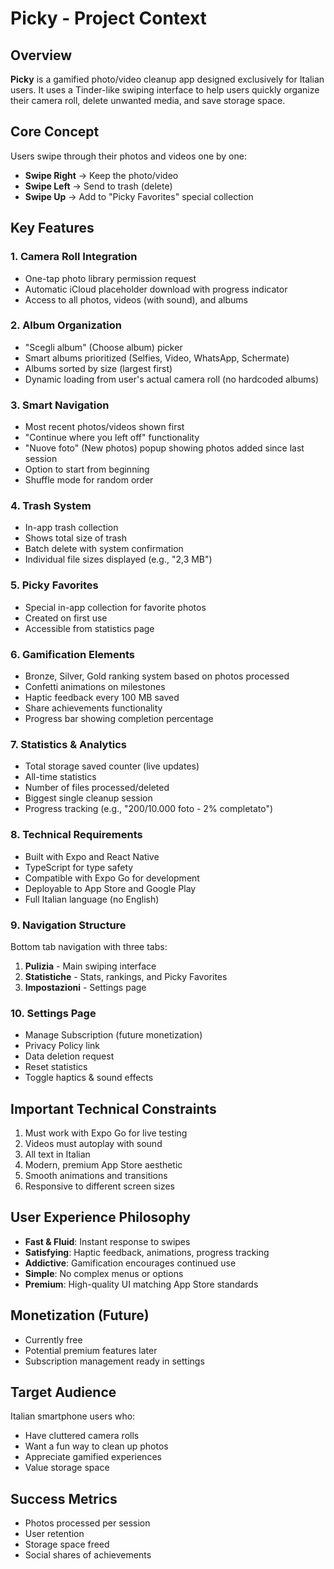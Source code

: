 # Picky - Project Context

## Overview
**Picky** is a gamified photo/video cleanup app designed exclusively for Italian users. It uses a Tinder-like swiping interface to help users quickly organize their camera roll, delete unwanted media, and save storage space.

## Core Concept
Users swipe through their photos and videos one by one:
- **Swipe Right** → Keep the photo/video
- **Swipe Left** → Send to trash (delete)
- **Swipe Up** → Add to "Picky Favorites" special collection

## Key Features

### 1. Camera Roll Integration
- One-tap photo library permission request
- Automatic iCloud placeholder download with progress indicator
- Access to all photos, videos (with sound), and albums

### 2. Album Organization
- "Scegli album" (Choose album) picker
- Smart albums prioritized (Selfies, Video, WhatsApp, Schermate)
- Albums sorted by size (largest first)
- Dynamic loading from user's actual camera roll (no hardcoded albums)

### 3. Smart Navigation
- Most recent photos/videos shown first
- "Continue where you left off" functionality
- "Nuove foto" (New photos) popup showing photos added since last session
- Option to start from beginning
- Shuffle mode for random order

### 4. Trash System
- In-app trash collection
- Shows total size of trash
- Batch delete with system confirmation
- Individual file sizes displayed (e.g., "2,3 MB")

### 5. Picky Favorites
- Special in-app collection for favorite photos
- Created on first use
- Accessible from statistics page

### 6. Gamification Elements
- Bronze, Silver, Gold ranking system based on photos processed
- Confetti animations on milestones
- Haptic feedback every 100 MB saved
- Share achievements functionality
- Progress bar showing completion percentage

### 7. Statistics & Analytics
- Total storage saved counter (live updates)
- All-time statistics
- Number of files processed/deleted
- Biggest single cleanup session
- Progress tracking (e.g., "200/10.000 foto - 2% completato")

### 8. Technical Requirements
- Built with Expo and React Native
- TypeScript for type safety
- Compatible with Expo Go for development
- Deployable to App Store and Google Play
- Full Italian language (no English)

### 9. Navigation Structure
Bottom tab navigation with three tabs:
1. **Pulizia** - Main swiping interface
2. **Statistiche** - Stats, rankings, and Picky Favorites
3. **Impostazioni** - Settings page

### 10. Settings Page
- Manage Subscription (future monetization)
- Privacy Policy link
- Data deletion request
- Reset statistics
- Toggle haptics & sound effects

## Important Technical Constraints
1. Must work with Expo Go for live testing
2. Videos must autoplay with sound
3. All text in Italian
4. Modern, premium App Store aesthetic
5. Smooth animations and transitions
6. Responsive to different screen sizes

## User Experience Philosophy
- **Fast & Fluid**: Instant response to swipes
- **Satisfying**: Haptic feedback, animations, progress tracking
- **Addictive**: Gamification encourages continued use
- **Simple**: No complex menus or options
- **Premium**: High-quality UI matching App Store standards

## Monetization (Future)
- Currently free
- Potential premium features later
- Subscription management ready in settings

## Target Audience
Italian smartphone users who:
- Have cluttered camera rolls
- Want a fun way to clean up photos
- Appreciate gamified experiences
- Value storage space

## Success Metrics
- Photos processed per session
- User retention
- Storage space freed
- Social shares of achievements